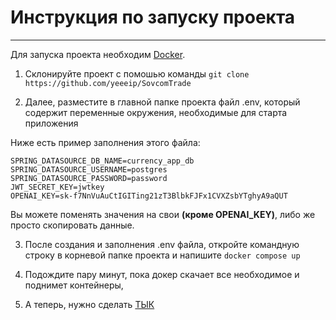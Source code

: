 # Инструкция по запуску проекта
---
Для запуска проекта необходим [Docker](https://www.docker.com/get-started/).  

1) Склонируйте проект с помошью команды ```git clone https://github.com/yeeeip/SovcomTrade```

2) Далее, разместите в главной папке проекта файл .env, который содержит переменные окружения, необходимые для старта приложения

Ниже есть пример заполнения этого файла:
```
SPRING_DATASOURCE_DB_NAME=currency_app_db
SPRING_DATASOURCE_USERNAME=postgres
SPRING_DATASOURCE_PASSWORD=password
JWT_SECRET_KEY=jwtkey
OPENAI_KEY=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
```

Вы можете поменять значения на свои **(кроме OPENAI_KEY)**, либо же просто скопировать данные.

3) После создания и заполнения .env файла, откройте командную строку в корневой папке проекта и напишите
   ```docker compose up```
   
5) Подождите пару минут, пока докер скачает все необходимое и поднимет контейнеры,
6) А теперь, нужно сделать [ТЫК](http://localhost:3000)
